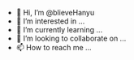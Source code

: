 - 👋 Hi, I’m @blieveHanyu
- 👀 I’m interested in ...
- 🌱 I’m currently learning ...
- 💞️ I’m looking to collaborate on ...
- 📫 How to reach me ...

<!---
blieveHanyu/blieveHanyu is a ✨ special ✨ repository because its `README.md` (this file) appears on your GitHub profile.
You can click the Preview link to take a look at your changes.
--->
